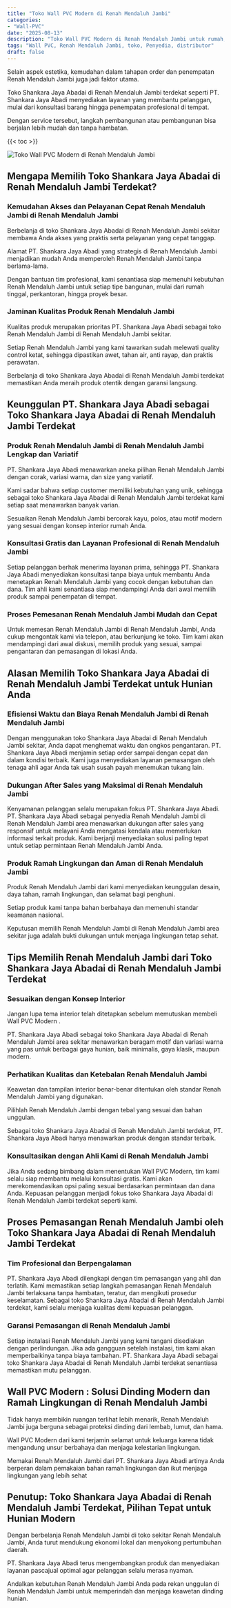 ```yaml
---
title: "Toko Wall PVC Modern di Renah Mendaluh Jambi"
categories: 
- "Wall-PVC"
date: "2025-08-13"
description: "Toko Wall PVC Modern di Renah Mendaluh Jambi untuk rumah, kantor, dan toko. Material terbaik, beragam motif, pilihan warna menarik, dengan layanan penempatan dikerjakan oleh tenaga ahli ahli dan kepastian resmi!|Layanan distribusi Wall PVC Modern di Renah Mendaluh Jambi bagi keperluan rumah, kantor, atau gerai, beserta produk unggulan dan penempatan oleh tenaga ahli berpengalaman dan jaminan resmi.|Solusi Wall PVC Modern di Renah Mendaluh Jambi yang andal untuk hunian, kantor, serta gerai, dengan produk terbaik dan penempatan ditangani oleh tenaga ahli berpengalaman serta kepastian resmi.|Distribusi Wall PVC Modern di Renah Mendaluh Jambi bagi tempat tinggal, kantor, serta gerai, beserta produk berkualitas dan instalasi oleh tenaga ahli profesional, dilengkapi dengan kepastian resmi.}"
tags: "Wall PVC, Renah Mendaluh Jambi, toko, Penyedia, distributor"
draft: false
---
```


Selain aspek estetika, kemudahan dalam tahapan order dan penempatan Renah Mendaluh Jambi juga jadi faktor utama.

Toko Shankara Jaya Abadai di Renah Mendaluh Jambi terdekat seperti PT. Shankara Jaya Abadi menyediakan layanan yang membantu pelanggan, mulai dari konsultasi barang hingga penempatan profesional di tempat.

Dengan service tersebut, langkah pembangunan atau pembangunan bisa berjalan lebih mudah dan tanpa hambatan.

{{< toc >}}

![Toko Wall PVC Modern di Renah Mendaluh Jambi](/images/Wall-PVC/Toko-Wall-PVC-Modern-di-Renah-Mendaluh-Jambi.png)


## Mengapa Memilih Toko Shankara Jaya Abadai di Renah Mendaluh Jambi Terdekat?

### Kemudahan Akses dan Pelayanan Cepat Renah Mendaluh Jambi di Renah Mendaluh Jambi

Berbelanja di toko Shankara Jaya Abadai di Renah Mendaluh Jambi sekitar membawa Anda akses yang praktis serta pelayanan yang cepat tanggap.

Alamat PT. Shankara Jaya Abadi yang strategis di Renah Mendaluh Jambi menjadikan mudah Anda memperoleh Renah Mendaluh Jambi tanpa berlama-lama.

Dengan bantuan tim profesional, kami senantiasa siap memenuhi kebutuhan Renah Mendaluh Jambi untuk setiap tipe bangunan, mulai dari rumah tinggal, perkantoran, hingga proyek besar.

### Jaminan Kualitas Produk Renah Mendaluh Jambi

Kualitas produk merupakan prioritas PT. Shankara Jaya Abadi sebagai toko Renah Mendaluh Jambi di Renah Mendaluh Jambi sekitar.

Setiap Renah Mendaluh Jambi yang kami tawarkan sudah melewati quality control ketat, sehingga dipastikan awet, tahan air, anti rayap, dan praktis perawatan.

Berbelanja di toko Shankara Jaya Abadai di Renah Mendaluh Jambi terdekat memastikan Anda meraih produk otentik dengan garansi langsung.

## Keunggulan PT. Shankara Jaya Abadi sebagai Toko Shankara Jaya Abadai di Renah Mendaluh Jambi Terdekat

### Produk Renah Mendaluh Jambi di Renah Mendaluh Jambi Lengkap dan Variatif

PT. Shankara Jaya Abadi menawarkan aneka pilihan Renah Mendaluh Jambi dengan corak, variasi warna, dan size yang variatif.

Kami sadar bahwa setiap customer memiliki kebutuhan yang unik, sehingga sebagai toko Shankara Jaya Abadai di Renah Mendaluh Jambi terdekat kami setiap saat menawarkan banyak varian.

Sesuaikan Renah Mendaluh Jambi bercorak kayu, polos, atau motif modern yang sesuai dengan konsep interior rumah Anda.

### Konsultasi Gratis dan Layanan Profesional di Renah Mendaluh Jambi

Setiap pelanggan berhak menerima layanan prima, sehingga PT. Shankara Jaya Abadi menyediakan konsultasi tanpa biaya untuk membantu Anda menetapkan Renah Mendaluh Jambi yang cocok dengan kebutuhan dan dana. Tim ahli kami senantiasa siap mendampingi Anda dari awal memilih produk sampai penempatan di tempat.

### Proses Pemesanan Renah Mendaluh Jambi Mudah dan Cepat

Untuk memesan Renah Mendaluh Jambi di Renah Mendaluh Jambi, Anda cukup mengontak kami via telepon, atau berkunjung ke toko. Tim kami akan mendampingi dari awal diskusi, memilih produk yang sesuai, sampai pengantaran dan pemasangan di lokasi Anda.

## Alasan Memilih Toko Shankara Jaya Abadai di Renah Mendaluh Jambi Terdekat untuk Hunian Anda

### Efisiensi Waktu dan Biaya Renah Mendaluh Jambi di Renah Mendaluh Jambi

Dengan menggunakan toko Shankara Jaya Abadai di Renah Mendaluh Jambi sekitar, Anda dapat menghemat waktu dan ongkos pengantaran. PT. Shankara Jaya Abadi menjamin setiap order sampai dengan cepat dan dalam kondisi terbaik. Kami juga menyediakan layanan pemasangan oleh tenaga ahli agar Anda tak usah susah payah menemukan tukang lain.

### Dukungan After Sales yang Maksimal di Renah Mendaluh Jambi

Kenyamanan pelanggan selalu merupakan fokus PT. Shankara Jaya Abadi. PT. Shankara Jaya Abadi sebagai penyedia Renah Mendaluh Jambi di Renah Mendaluh Jambi area menawarkan dukungan after sales yang responsif untuk melayani Anda mengatasi kendala atau memerlukan informasi terkait produk. Kami berjanji menyediakan solusi paling tepat untuk setiap permintaan Renah Mendaluh Jambi Anda.

### Produk Ramah Lingkungan dan Aman di Renah Mendaluh Jambi

Produk Renah Mendaluh Jambi dari kami menyediakan keunggulan desain, daya tahan, ramah lingkungan, dan selamat bagi penghuni.

Setiap produk kami tanpa bahan berbahaya dan memenuhi standar keamanan nasional.

Keputusan memilih Renah Mendaluh Jambi di Renah Mendaluh Jambi area sekitar juga adalah bukti dukungan untuk menjaga lingkungan tetap sehat.

## Tips Memilih Renah Mendaluh Jambi dari Toko Shankara Jaya Abadai di Renah Mendaluh Jambi Terdekat

### Sesuaikan dengan Konsep Interior 

Jangan lupa tema interior telah ditetapkan sebelum memutuskan membeli  Wall PVC Modern .

PT. Shankara Jaya Abadi sebagai toko Shankara Jaya Abadai di Renah Mendaluh Jambi area sekitar menawarkan beragam motif dan variasi warna yang pas untuk berbagai gaya hunian, baik minimalis, gaya klasik, maupun modern.

### Perhatikan Kualitas dan Ketebalan Renah Mendaluh Jambi

Keawetan dan tampilan interior benar-benar ditentukan oleh standar Renah Mendaluh Jambi yang digunakan.

Pilihlah Renah Mendaluh Jambi dengan tebal yang sesuai dan bahan unggulan.

Sebagai toko Shankara Jaya Abadai di Renah Mendaluh Jambi terdekat, PT. Shankara Jaya Abadi hanya menawarkan produk dengan standar terbaik.

### Konsultasikan dengan Ahli Kami di Renah Mendaluh Jambi

Jika Anda sedang bimbang dalam menentukan Wall PVC Modern, tim kami selalu siap membantu melalui konsultasi gratis. Kami akan merekomendasikan opsi paling sesuai berdasarkan permintaan dan dana Anda. Kepuasan pelanggan menjadi fokus toko Shankara Jaya Abadai di Renah Mendaluh Jambi terdekat seperti kami.

## Proses Pemasangan Renah Mendaluh Jambi oleh Toko Shankara Jaya Abadai di Renah Mendaluh Jambi Terdekat

### Tim Profesional dan Berpengalaman

PT. Shankara Jaya Abadi dilengkapi dengan tim pemasangan yang ahli dan terlatih. Kami memastikan setiap langkah pemasangan Renah Mendaluh Jambi terlaksana tanpa hambatan, teratur, dan mengikuti prosedur keselamatan. Sebagai toko Shankara Jaya Abadai di Renah Mendaluh Jambi terdekat, kami selalu menjaga kualitas demi kepuasan pelanggan.

### Garansi Pemasangan di Renah Mendaluh Jambi

Setiap instalasi Renah Mendaluh Jambi yang kami tangani disediakan dengan perlindungan. Jika ada gangguan setelah instalasi, tim kami akan memperbaikinya tanpa biaya tambahan. PT. Shankara Jaya Abadi sebagai toko Shankara Jaya Abadai di Renah Mendaluh Jambi terdekat senantiasa memastikan mutu pelanggan.

##  Wall PVC Modern : Solusi Dinding Modern dan Ramah Lingkungan di Renah Mendaluh Jambi

Tidak hanya membikin ruangan terlihat lebih menarik, Renah Mendaluh Jambi juga berguna sebagai proteksi dinding dari lembab, lumut, dan hama.

 Wall PVC Modern  dari kami terjamin selamat untuk keluarga karena tidak mengandung unsur berbahaya dan menjaga kelestarian lingkungan.

Memakai Renah Mendaluh Jambi dari PT. Shankara Jaya Abadi artinya Anda berperan dalam pemakaian bahan ramah lingkungan dan ikut menjaga lingkungan yang lebih sehat

## Penutup: Toko Shankara Jaya Abadai di Renah Mendaluh Jambi Terdekat, Pilihan Tepat untuk Hunian Modern

Dengan berbelanja Renah Mendaluh Jambi di toko sekitar Renah Mendaluh Jambi, Anda turut mendukung ekonomi lokal dan menyokong pertumbuhan daerah.

PT. Shankara Jaya Abadi terus mengembangkan produk dan menyediakan layanan pascajual optimal agar pelanggan selalu merasa nyaman.

Andalkan kebutuhan Renah Mendaluh Jambi Anda pada rekan unggulan di Renah Mendaluh Jambi untuk memperindah dan menjaga keawetan dinding hunian.